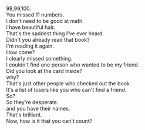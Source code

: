 

98,99,100.    
You missed 11 numbers.    
I don't need to be good at math.    
I have beautiful hair.    
That's the saddest thing I've ever heard.    
Didn't you already read that book?    
I'm reading it again.    
How come?    
I clearly missed something.    
I couldn't find one person who wanted to be my friend.    
Did you look at the card inside?    
why?    
That's just other people who checked out the book.    
It's a list of losers like you who can't find a friend.    
So?    
So they're desperate.    
and you have their names.    
That's brilliant.    
Now, how is it that you can't count?    





